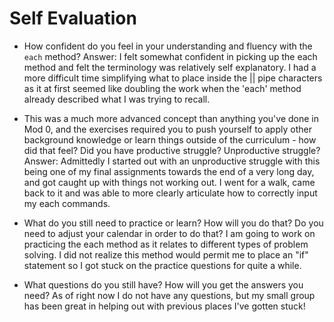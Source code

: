 # Self Evaluation

- How confident do you feel in your understanding and fluency with the `each` method?
Answer: I felt somewhat confident in picking up the each method and felt the terminology was relatively self explanatory. I had a more difficult time simplifying what to place inside the || pipe characters as it at first seemed like doubling the work when the 'each' method already described what I was trying to recall.

- This was a much more advanced concept than anything you've done in Mod 0, and the exercises required you to push yourself to apply other background knowledge or learn things outside of the curriculum - how did that feel? Did you have productive struggle? Unproductive struggle?
Answer: Admittedly I started out with an unproductive struggle with this being one of my final assignments towards the end of a very long day, and got caught up with things not working out. I went for a walk, came back to it and was able to more clearly articulate how to correctly input my each commands.

- What do you still need to practice or learn? How will you do that? Do you need to adjust your calendar in order to do that?
I am going to work on practicing the each method as it relates to different types of problem solving. I did not realize this method would permit me to place an "if" statement so I got stuck on the practice questions for quite a while.

- What questions do you still have? How will you get the answers you need?
As of right now I do not have any questions, but my small group has been great in helping out with previous places I've gotten stuck!

